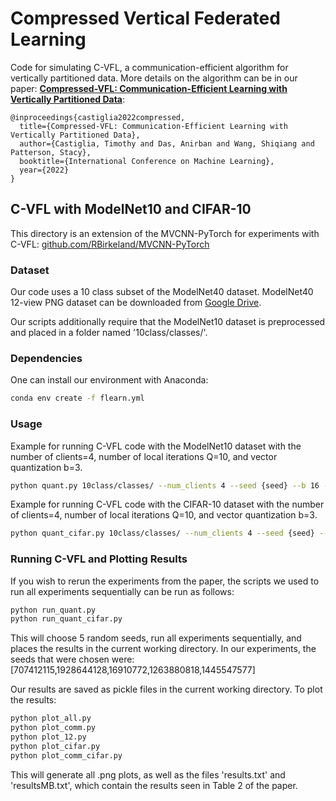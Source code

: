 # Compressed Vertical Federated Learning

Code for simulating C-VFL, a communication-efficient algorithm for vertically partitioned data.
More details on the algorithm can be in our paper: [**Compressed-VFL: Communication-Efficient Learning with Vertically
Partitioned Data**](https://arxiv.org/abs/2206.08330):

```
@inproceedings{castiglia2022compressed,
  title={Compressed-VFL: Communication-Efficient Learning with Vertically Partitioned Data},
  author={Castiglia, Timothy and Das, Anirban and Wang, Shiqiang and Patterson, Stacy},
  booktitle={International Conference on Machine Learning},
  year={2022}
}
```

## C-VFL with ModelNet10 and CIFAR-10

This directory is an extension of the MVCNN-PyTorch for 
experiments with C-VFL: [github.com/RBirkeland/MVCNN-PyTorch](https://github.com/RBirkeland/MVCNN-PyTorch)

### Dataset
Our code uses a 10 class subset of the ModelNet40 dataset.
ModelNet40 12-view PNG dataset can be downloaded from [Google Drive](https://drive.google.com/file/d/0B4v2jR3WsindMUE3N2xiLVpyLW8/view).

Our scripts additionally require that the ModelNet10
dataset is preprocessed and placed in a folder
named '10class/classes/'.

### Dependencies
One can install our environment with Anaconda:
```bash
conda env create -f flearn.yml 
```

### Usage
Example for running C-VFL code with the ModelNet10 dataset with the number of clients=4, number of local iterations Q=10, and vector quantization b=3.
```bash
python quant.py 10class/classes/ --num_clients 4 --seed {seed} --b 16 --local_epochs 10 --epochs 50 --lr 0.01 --quant_level 8 --vecdim 2 --comp quantize
```
Example for running C-VFL code with the CIFAR-10 dataset with the number of clients=4, number of local iterations Q=10, and vector quantization b=3.
```bash
python quant_cifar.py 10class/classes/ --num_clients 4 --seed {seed} --b 100 --local_epochs 10 --epochs 200 --lr 0.0001 --quant_level 8 --vecdim 2 --comp quantize
```

### Running C-VFL and Plotting Results
If you wish to rerun the experiments from the paper,
the scripts we used to run all experiments sequentially
can be run as follows:
```bash
python run_quant.py
python run_quant_cifar.py
```
This will choose 5 random seeds, run all experiments sequentially,
and places the results in the current working directory.
In our experiments, the seeds that were chosen were:
[707412115,1928644128,16910772,1263880818,1445547577]

Our results are saved as pickle files in the current working directory.
To plot the results:
```bash
python plot_all.py
python plot_comm.py
python plot_12.py
python plot_cifar.py
python plot_comm_cifar.py
```
This will generate all .png plots, as well as the files
'results.txt' and 'resultsMB.txt', which contain the
results seen in Table 2 of the paper.
